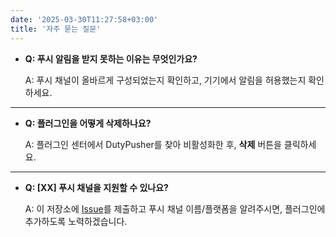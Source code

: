 ```yaml
---
date: '2025-03-30T11:27:58+03:00'
title: '자주 묻는 질문'
---
```


- **Q: 푸시 알림을 받지 못하는 이유는 무엇인가요?**

  A: 푸시 채널이 올바르게 구성되었는지 확인하고, 기기에서 알림을 허용했는지 확인하세요.

---

- **Q: 플러그인을 어떻게 삭제하나요?**

  A: 플러그인 센터에서 DutyPusher를 찾아 비활성화한 후, **삭제** 버튼을 클릭하세요.

---

- **Q: [XX] 푸시 채널을 지원할 수 있나요?**

  A: 이 저장소에 [Issue](https://github.com/MorCherlf/FFXIVDutyPusher/issues/new/choose)를 제출하고 푸시 채널 이름/플랫폼을 알려주시면, 플러그인에 추가하도록 노력하겠습니다.
